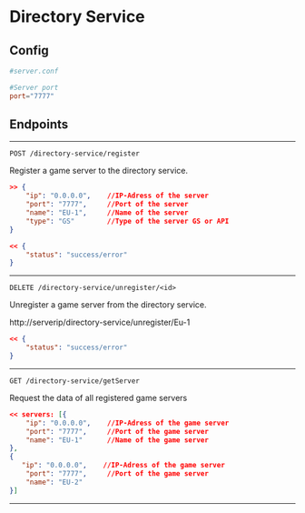 # Directory Service

## Config

```conf
#server.conf

#Server port
port="7777"
```

## Endpoints

***

``POST /directory-service/register``

Register a game server to the directory service.

```json
>> {
    "ip": "0.0.0.0",    //IP-Adress of the server
    "port": "7777",     //Port of the server
    "name": "EU-1",     //Name of the server
    "type": "GS"        //Type of the server GS or API
}
```
```json
<< {
    "status": "success/error" 
}
```
***

``DELETE /directory-service/unregister/<id>``

Unregister a game server from the directory service.

http://serverip/directory-service/unregister/Eu-1

```json
<< {
    "status": "success/error" 
}
```
***

``GET /directory-service/getServer``

Request the data of all registered game servers

```json
<< servers: [{
    "ip": "0.0.0.0",    //IP-Adress of the game server
    "port": "7777",     //Port of the game server
    "name": "EU-1"      //Name of the game server
}, 
{
   "ip": "0.0.0.0",    //IP-Adress of the game server
    "port": "7777",     //Port of the game server
    "name": "EU-2"     
}]
```

***
